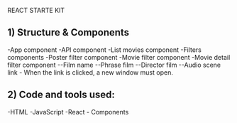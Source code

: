 REACT STARTE KIT

## 1) Structure & Components

-App component
-API component
-List movies component
-Filters components
-Poster filter component
-Movie filter component
-Movie detail filter component
--Film name
--Phrase film
--Director film
--Audio scene link - When the link is clicked, a new window must open.

## 2) Code and tools used:

-HTML
-JavaScript
-React - Components
